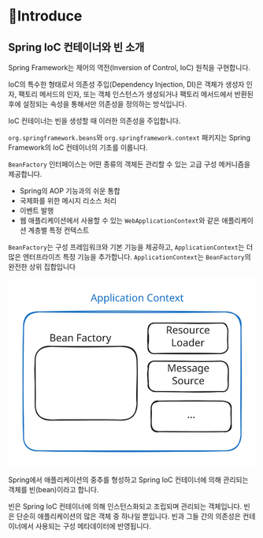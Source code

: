# Introduce

## Spring IoC 컨테이너와 빈 소개

Spring Framework는 제어의 역전(Inversion of Control, IoC) 원칙을 구현합니다.&#x20;

IoC의 특수한 형태로서 의존성 주입(Dependency Injection, DI)은 객체가 생성자 인자, 팩토리 메서드의 인자, 또는 객체 인스턴스가 생성되거나 팩토리 메서드에서 반환된 후에 설정되는 속성을 통해서만 의존성을 정의하는 방식입니다.&#x20;

IoC 컨테이너는 빈을 생성할 때 이러한 의존성을 주입합니다.

`org.springframework.beans`와 `org.springframework.context` 패키지는 Spring Framework의 IoC 컨테이너의 기초를 이룹니다.&#x20;

`BeanFactory` 인터페이스는 어떤 종류의 객체든 관리할 수 있는 고급 구성 메커니즘을 제공합니다.&#x20;

* Spring의 AOP 기능과의 쉬운 통합
* 국제화를 위한 메시지 리소스 처리
* 이벤트 발행
* 웹 애플리케이션에서 사용할 수 있는 `WebApplicationContext`와 같은 애플리케이션 계층별 특정 컨텍스트

`BeanFactory`는 구성 프레임워크와 기본 기능을 제공하고, `ApplicationContext`는 더 많은 엔터프라이즈 특정 기능을 추가합니다. `ApplicationContext`는 `BeanFactory`의 완전한 상위 집합입니다

<img src="../../../.gitbook/assets/file.excalidraw (55).svg" alt="" class="gitbook-drawing">

Spring에서 애플리케이션의 중추를 형성하고 Spring IoC 컨테이너에 의해 관리되는 객체를 빈(bean)이라고 합니다.&#x20;

빈은 Spring IoC 컨테이너에 의해 인스턴스화되고 조립되며 관리되는 객체입니다. 빈은 단순히 애플리케이션의 많은 객체 중 하나일 뿐입니다. 빈과 그들 간의 의존성은 컨테이너에서 사용되는 구성 메타데이터에 반영됩니다.
